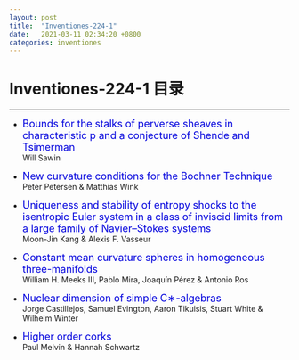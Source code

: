 ```yaml
---
layout: post
title:  "Inventiones-224-1"
date:   2021-03-11 02:34:20 +0800
categories: inventiones
---
```


# Inventiones-224-1 目录
------

- <font color="#0000dd" size="4">Bounds for the stalks of perverse sheaves in characteristic p and a conjecture of Shende and Tsimerman</font>    
    Will Sawin

- <font color="#0000dd" size="4">New curvature conditions for the Bochner Technique</font>    
    Peter Petersen & Matthias Wink

- <font color="#0000dd" size="4">Uniqueness and stability of entropy shocks to the isentropic Euler system in a class of inviscid limits from a large family of Navier–Stokes systems</font>    
    Moon-Jin Kang & Alexis F. Vasseur

- <font color="#0000dd" size="4">Constant mean curvature spheres in homogeneous three-manifolds</font>    
    William H. Meeks III, Pablo Mira, Joaquín Pérez & Antonio Ros

- <font color="#0000dd" size="4">Nuclear dimension of simple C∗-algebras</font>    
    Jorge Castillejos, Samuel Evington,  Aaron Tikuisis, Stuart White & Wilhelm Winter

- <font color="#0000dd" size="4">Higher order corks</font>    
    Paul Melvin & Hannah Schwartz

